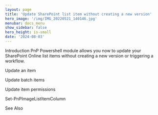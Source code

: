 ```yaml
---
layout: page
title: 'Update SharePoint list item without creating a new version'
hero_image: '/img/IMG_20220521_140146.jpg'
menubar: docs_menu
show_sidebar: false
hero_height: is-small
date: '2024-08-03'
---
```


Introduction
PnP Powershell module allows you now to update your SharePoint Online list items without creating a new version or triggering a workflow.


Update an item




Update batch items


Update item permissions


Set-PnPImageListItemColumn


See Also

